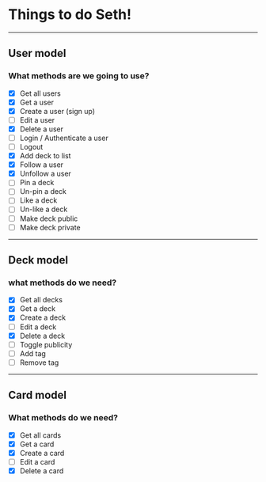 # Things to do Seth!

---

## User model

### What methods are we going to use?

- [x] Get all users
- [x] Get a user
- [x] Create a user (sign up)
- [ ] Edit a user
- [x] Delete a user
- [ ] Login / Authenticate a user
- [ ] Logout
- [x] Add deck to list
- [x] Follow a user
- [x] Unfollow a user
- [ ] Pin a deck
- [ ] Un-pin a deck
- [ ] Like a deck
- [ ] Un-like a deck
- [ ] Make deck public
- [ ] Make deck private

---

## Deck model

### what methods do we need?

- [x] Get all decks
- [x] Get a deck
- [x] Create a deck
- [ ] Edit a deck
- [x] Delete a deck
- [ ] Toggle publicity
- [ ] Add tag
- [ ] Remove tag

---

## Card model

### What methods do we need?

- [x] Get all cards
- [x] Get a card
- [x] Create a card
- [ ] Edit a card
- [x] Delete a card
